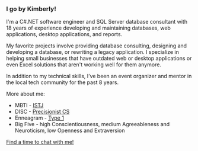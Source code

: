 ### I go by Kimberly!

I'm a C#.NET software engineer and SQL Server database consultant with 18 years of experience developing and maintaining databases, web applications, desktop applications, and reports.

My favorite projects involve providing database consulting, designing and developing a database, or rewriting a legacy application. I specialize in helping small businesses that have outdated web or desktop applications or even Excel solutions that aren't working well for them anymore. 

In addition to my technical skills, I’ve been an event organizer and mentor in the local tech community for the past 8 years.

More about me:
* MBTI - [ISTJ](https://www.16personalities.com/istj-personality)
* DISC - [Precisionist CS](https://www.discprofile.com/what-is-disc/disc-styles/conscientiousness)
* Enneagram - [Type 1](https://www.enneagraminstitute.com/type-1)
* Big Five - high Conscientiousness, medium Agreeableness and Neuroticism, low Openness and Extraversion

[Find a time to chat with me!](https://calendly.com/kacollins/chat)

